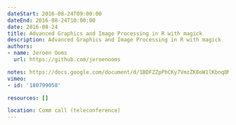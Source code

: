 ```yaml
---
dateStart: 2016-08-24T09:00:00
dateEnd: 2016-08-24T10:00:00
date: 2016-08-24
title: Advanced Graphics and Image Processing in R with magick
description: Advanced Graphics and Image Processing in R with magick
authors:
- name: Jeroen Ooms
  url: https://github.com/jeroenooms

notes: https://docs.google.com/document/d/1BDFZZpPhCKy7VmzZK8oW1lKbnqOMK0Sdoid9TZJpvss/edit
vimeo:
- id: '180799058'

resources: []

location: Comm call (teleconference)
---
```

